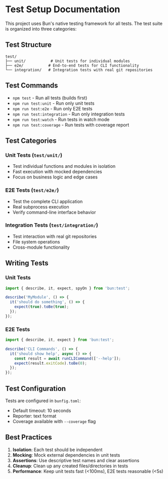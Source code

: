 # Test Setup Documentation

This project uses Bun's native testing framework for all tests. The test suite is organized into three categories:

## Test Structure

```
test/
├── unit/           # Unit tests for individual modules
├── e2e/           # End-to-end tests for CLI functionality
└── integration/   # Integration tests with real git repositories
```

## Test Commands

- `npm test` - Run all tests (builds first)
- `npm run test:unit` - Run only unit tests
- `npm run test:e2e` - Run only E2E tests
- `npm run test:integration` - Run only integration tests
- `npm run test:watch` - Run tests in watch mode
- `npm run test:coverage` - Run tests with coverage report

## Test Categories

### Unit Tests (`test/unit/`)
- Test individual functions and modules in isolation
- Fast execution with mocked dependencies
- Focus on business logic and edge cases

### E2E Tests (`test/e2e/`)
- Test the complete CLI application
- Real subprocess execution
- Verify command-line interface behavior

### Integration Tests (`test/integration/`)
- Test interaction with real git repositories
- File system operations
- Cross-module functionality

## Writing Tests

### Unit Tests
```typescript
import { describe, it, expect, spyOn } from 'bun:test';

describe('MyModule', () => {
  it('should do something', () => {
    expect(true).toBe(true);
  });
});
```

### E2E Tests
```typescript
import { describe, it, expect } from 'bun:test';

describe('CLI Commands', () => {
  it('should show help', async () => {
    const result = await runCLICommand(['--help']);
    expect(result.exitCode).toBe(0);
  });
});
```

## Test Configuration

Tests are configured in `bunfig.toml`:
- Default timeout: 10 seconds
- Reporter: text format
- Coverage available with `--coverage` flag

## Best Practices

1. **Isolation**: Each test should be independent
2. **Mocking**: Mock external dependencies in unit tests
3. **Assertions**: Use descriptive test names and clear assertions
4. **Cleanup**: Clean up any created files/directories in tests
5. **Performance**: Keep unit tests fast (<100ms), E2E tests reasonable (<5s)
